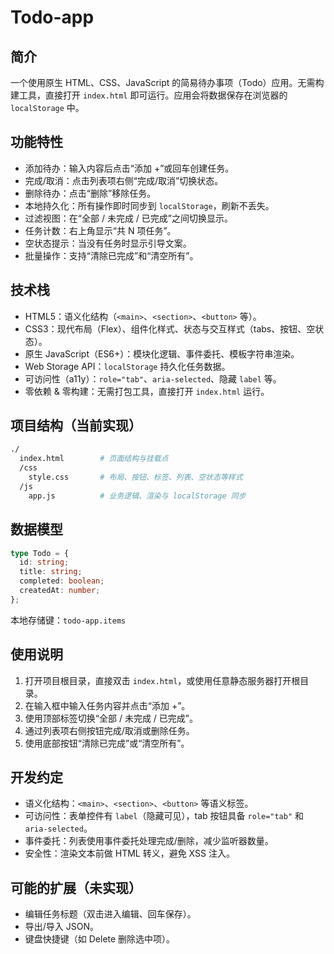 # Todo-app

## 简介

一个使用原生 HTML、CSS、JavaScript 的简易待办事项（Todo）应用。无需构建工具，直接打开 `index.html` 即可运行。应用会将数据保存在浏览器的 `localStorage` 中。

## 功能特性

- 添加待办：输入内容后点击“添加 +”或回车创建任务。
- 完成/取消：点击列表项右侧“完成/取消”切换状态。
- 删除待办：点击“删除”移除任务。
- 本地持久化：所有操作即时同步到 `localStorage`，刷新不丢失。
- 过滤视图：在“全部 / 未完成 / 已完成”之间切换显示。
- 任务计数：右上角显示“共 N 项任务”。
- 空状态提示：当没有任务时显示引导文案。
- 批量操作：支持“清除已完成”和“清空所有”。

## 技术栈

- HTML5：语义化结构（`<main>`、`<section>`、`<button>` 等）。
- CSS3：现代布局（Flex）、组件化样式、状态与交互样式（tabs、按钮、空状态）。
- 原生 JavaScript（ES6+）：模块化逻辑、事件委托、模板字符串渲染。
- Web Storage API：`localStorage` 持久化任务数据。
- 可访问性（a11y）：`role="tab"`、`aria-selected`、隐藏 `label` 等。
- 零依赖 & 零构建：无需打包工具，直接打开 `index.html` 运行。

## 项目结构（当前实现）

```bash
./
  index.html        # 页面结构与挂载点
  /css
    style.css       # 布局、按钮、标签、列表、空状态等样式
  /js
    app.js          # 业务逻辑、渲染与 localStorage 同步
```

## 数据模型

```ts
type Todo = {
  id: string;
  title: string;
  completed: boolean;
  createdAt: number;
};
```

本地存储键：`todo-app.items`

## 使用说明

1. 打开项目根目录，直接双击 `index.html`，或使用任意静态服务器打开根目录。
2. 在输入框中输入任务内容并点击“添加 +”。
3. 使用顶部标签切换“全部 / 未完成 / 已完成”。
4. 通过列表项右侧按钮完成/取消或删除任务。
5. 使用底部按钮“清除已完成”或“清空所有”。

## 开发约定

- 语义化结构：`<main>`、`<section>`、`<button>` 等语义标签。
- 可访问性：表单控件有 `label`（隐藏可见），tab 按钮具备 `role="tab"` 和 `aria-selected`。
- 事件委托：列表使用事件委托处理完成/删除，减少监听器数量。
- 安全性：渲染文本前做 HTML 转义，避免 XSS 注入。

## 可能的扩展（未实现）

- 编辑任务标题（双击进入编辑、回车保存）。
- 导出/导入 JSON。
- 键盘快捷键（如 Delete 删除选中项）。
